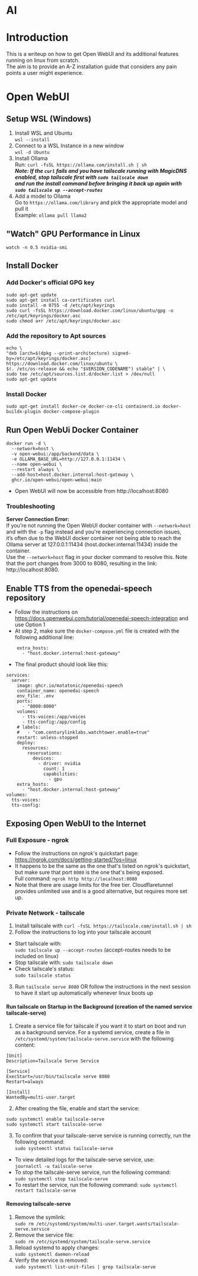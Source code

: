 # AI
# Introduction
This is a writeup on how to get Open WebUI and its additional features running on linux from scratch.  
The aim is to provide an A-Z installation guide that considers any pain points a user might experience.
# Open WebUI
## Setup WSL (Windows)
1) Install WSL and Ubuntu  
`wsl --install`
2) Connect to a WSL Instance in a new window  
`wsl -d Ubuntu`
3) Install Ollama  
Run: `curl -fsSL https://ollama.com/install.sh | sh`  
***Note: If the `curl` fails and you have tailscale running with MagicDNS enabled, stop tailscale first with `sudo tailscale down`***  
***and run the install command before bringing it back up again with `sudo tailscale up --accept-routes`***
4) Add a model to Ollama  
Go to `https://ollama.com/library` and pick the appropriate model and pull it  
Example: `ollama pull llama2`

## "Watch" GPU Performance in Linux
`watch -n 0.5 nvidia-smi`

## Install Docker
### Add Docker's official GPG key
```
sudo apt-get update
sudo apt-get install ca-certificates curl
sudo install -m 0755 -d /etc/apt/keyrings
sudo curl -fsSL https://download.docker.com/linux/ubuntu/gpg -o /etc/apt/keyrings/docker.asc
sudo chmod a+r /etc/apt/keyrings/docker.asc
```
### Add the repository to Apt sources
```
echo \
"deb [arch=$(dpkg --print-architecture) signed-by=/etc/apt/keyrings/docker.asc] https://download.docker.com/linux/ubuntu \
$(. /etc/os-release && echo "$VERSION_CODENAME") stable" | \
sudo tee /etc/apt/sources.list.d/docker.list > /dev/null
sudo apt-get update
```
### Install Docker
`sudo apt-get install docker-ce docker-ce-cli containerd.io docker-buildx-plugin docker-compose-plugin`

## Run Open WebUi Docker Container
```
docker run -d \
  --network=host \
  -v open-webui:/app/backend/data \
  -e OLLAMA_BASE_URL=http://127.0.0.1:11434 \
  --name open-webui \
  --restart always \
  --add-host=host.docker.internal:host-gateway \
  ghcr.io/open-webui/open-webui:main
```
- Open WebUI will now be accessible from http://localhost:8080
### Troubleshooting
**Server Connection Error:**  
If you're not running the Open WebUI docker container with `--network=host` and with the `-p` flag instead and you're experiencing connection issues,  
it’s often due to the WebUI docker container not being able to reach the Ollama server at 127.0.0.1:11434 (host.docker.internal:11434) inside the container.  
Use the `--network=host` flag in your docker command to resolve this. Note that the port changes from 3000 to 8080, resulting in the link: http://localhost:8080.
## Enable TTS from the openedai-speech repository
- Follow the instructions on https://docs.openwebui.com/tutorial/openedai-speech-integration and use Option 1
- At step 2, make sure the `docker-compose.yml` file is created with the following additional line:
```
    extra_hosts:
      - "host.docker.internal:host-gateway"
```

- The final product should look like this:  
```
services:
  server:
    image: ghcr.io/matatonic/openedai-speech
    container_name: openedai-speech
    env_file: .env
    ports:
      - "8000:8000"
    volumes:
      - tts-voices:/app/voices
      - tts-config:/app/config
    # labels:
    #   - "com.centurylinklabs.watchtower.enable=true"
    restart: unless-stopped
    deploy:
      resources:
        reservations:
          devices:
            - driver: nvidia
              count: 1
              capabilities:
                - gpu
    extra_hosts:
      - "host.docker.internal:host-gateway"
volumes:
  tts-voices:
  tts-config:
```

## Exposing Open WebUI to the Internet
### Full Exposure - ngrok
- Follow the instructions on ngrok's quickstart page:  
https://ngrok.com/docs/getting-started/?os=linux
- It happens to be the same as the one that's listed on ngrok's quickstart, but make sure that port `8080` is the one that's being exposed.   
Full command: `ngrok http http://localhost:8080`
- Note that there are usage limits for the free tier. Cloudflaretunnel provides unlimited use and is a good alternative, but requires more set up.
### Private Network - tailscale
1) Install tailscale with `curl -fsSL https://tailscale.com/install.sh | sh`
2) Follow the instructions to log into your tailscale account
- Start tailscale with:  
`sudo tailscale up --accept-routes` (accept-routes needs to be included on linux)
- Stop tailscale with:
`sudo tailscale down`
- Check tailscale's status:  
`sudo tailscale status`
3) Run `tailscale serve 8080` OR follow the instructions in the next session to have it start up automatically whenever linux boots up
#### Run tailscale on Startup in the Background (creation of the named service tailscale-serve)
1) Create a service file for tailscale if you want it to start on boot and run as a background service. For a systemd service, create a file in `/etc/systemd/system/tailscale-serve.service` with the following content:  
```
[Unit]
Description=Tailscale Serve Service

[Service]
ExecStart=/usr/bin/tailscale serve 8080
Restart=always

[Install]
WantedBy=multi-user.target
```
2) After creating the file, enable and start the service:  
```
sudo systemctl enable tailscale-serve
sudo systemctl start tailscale-serve
```  
3) To confirm that your tailscale-serve service is running correctly, run the following command:  
`sudo systemctl status tailscale-serve`
- To view detailed logs for the tailscale-serve service, use:  
`journalctl -u tailscale-serve`
- To stop the tailscale-serve service, run the following command:  
`sudo systemctl stop tailscale-serve`  
- To restart the service, run the following command:
`sudo systemctl restart tailscale-serve`
#### Removing tailscale-serve
1) Remove the symlink:  
`sudo rm /etc/systemd/system/multi-user.target.wants/tailscale-serve.service`
2) Remove the service file:  
`sudo rm /etc/systemd/system/tailscale-serve.service`
3) Reload systemd to apply changes:  
`sudo systemctl daemon-reload`
4) Verify the service is removed:  
`sudo systemctl list-unit-files | grep tailscale-serve`


